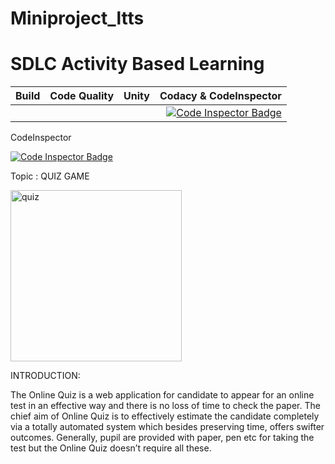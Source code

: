 # Miniproject_ltts

# SDLC Activity Based Learning 
| Build    |  Code Quality  |  Unity |Codacy & CodeInspector
|----------|:--------------:|-------:|---------------------:
|          |                |        |  [![Code Inspector Badge](https://www.code-inspector.com/project/24938/score/svg)](https://www.code-inspector.com/project/24938/status/svg)                       

CodeInspector

 [![Code Inspector Badge](https://www.code-inspector.com/project/24938/score/svg)](https://www.code-inspector.com/project/24938/status/svg)


Topic : QUIZ GAME

<img width="274" alt="quiz" src="https://user-images.githubusercontent.com/86143586/125155745-872e8080-e17f-11eb-9f92-f4af4e5b5ff0.PNG">


INTRODUCTION:

The Online Quiz is a web application for candidate to appear for an online test in an effective way and there is no loss of time to check the paper. The chief aim of Online Quiz is to effectively estimate the candidate completely via a totally automated system which besides preserving time, offers swifter outcomes. Generally, pupil are provided with paper, pen etc for taking the test but the Online Quiz doesn’t require all these.



